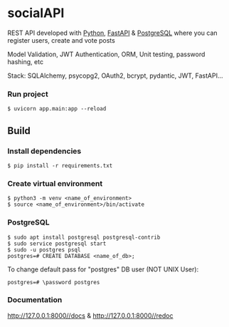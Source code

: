 # socialAPI

REST API developed with [Python](https://www.python.org/), [FastAPI](https://fastapi.tiangolo.com) & [PostgreSQL](https://www.postgresql.org/)
where you can register users, create and vote posts

Model Validation, JWT Authentication, ORM, Unit testing, password hashing, etc

Stack: SQLAlchemy, psycopg2, OAuth2, bcrypt, pydantic, JWT, FastAPI...

### Run project
```
$ uvicorn app.main:app --reload
```

## Build

### Install dependencies
```
$ pip install -r requirements.txt
```

### Create virtual environment
```
$ python3 -m venv <name_of_environment>
$ source <name_of_environment>/bin/activate
```

### PostgreSQL
```
$ sudo apt install postgresql postgresql-contrib
$ sudo service postgresql start
$ sudo -u postgres psql
postgres=# CREATE DATABASE <name_of_db>;
```
To change default pass for "postgres" DB user (NOT UNIX User):
```
postgres=# \password postgres
```

### Documentation 
http://127.0.0.1:8000//docs & http://127.0.0.1:8000//redoc 


